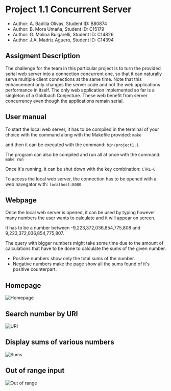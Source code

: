 # Project 1.1 Concurrent Server

- Author: A. Badilla Olivas, Student ID: B80874
- Author: B. Mora Umaña, Student ID: C15179
- Author: G. Molina Bulgarelli, Student ID: C14826
- Author: J.A. Madriz Aguero, Student ID: C14394

## Assigment Description

The challenge for the team in this particular project is to turn the provided serial web server into a connection concurrent one, so that it can naturally serve multiple client connections at the same time. Note that this enhancement only changes the server code and not the web applications performance in itself. The only web application implemented so far is a singleton of a Goldbach Conjecture. These web benefit from server concurrency even though the applications remain serial.

## User manual

To start the local web server, it has to be compiled in the terminal of your choice with the command along with the Makefile provided:
```make```

and then it can be executed with the command:
```bin/project1.1```

The program can also be compiled and run all at once with the command:
```make run```

Once it's running, it can be shut down with the key combination:
```CTRL-C```

To access the local web server, the connection has to be opened with a web navegator with:
```localhost:8080```

## Webpage

Once the local web server is opened, it can be used by typing however many numbers the user wants to calculate and it will appear on screen. 

It has to be a number between -9,223,372,036,854,775,808 and 9,223,372,036,854,775,807.

The query with bigger numbers might take some time due to the amount of calculations that have to be done to calculate the sums of the given number.

- Positive numbers show only the total sums of the number.
- Negative numbers make the page show all the sums found of it's positive counterpart.

## Homepage

![Homepage](img/Homepage.png)

## Search number by URI

![URI](img/URI.png)

## Display sums of various numbers

![Sums](img/Sums.png)

## Out of range input

![Out of range](img/OutOfRange.png)